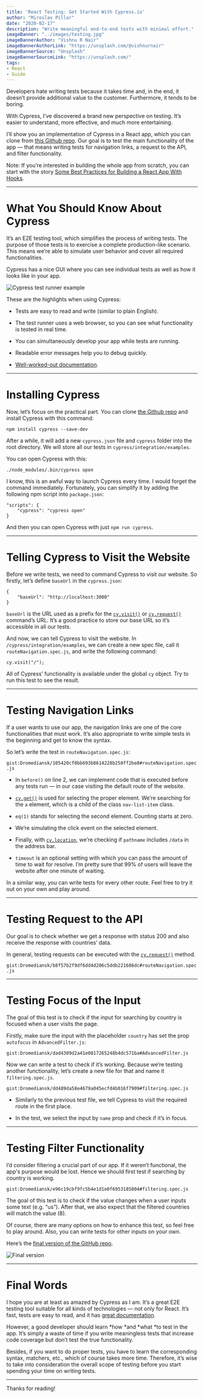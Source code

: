 ```yaml
---
title: 'React Testing: Get Started With Cypress.io'
author: "Miroslav Pillar"
date: "2020-02-17"
description: "Write meaningful end-to-end tests with minimal effort."
imageBanner: "../images/testing.jpg"
imageBannerAuthor: "Vishnu R Nair"
imageBannerAuthorLink: "https://unsplash.com/@vishnurnair"
imageBannerSource: "Unsplash"
imageBannerSourceLink: "https://unsplash.com/"
tags:
- React
- Guide
---
```


Developers hate writing tests because it takes time and, in the end, it doesn’t provide additional value to the customer. Furthermore, it tends to be boring.

With Cypress, I’ve discovered a brand new perspective on testing. It’s easier to understand, more effective, and much more entertaining.

I’ll show you an implementation of Cypress in a React app, which you can clone from [this Github repo](https://github.com/Dromediansk/countries-app-blog/tree/react-router-implementation). Our goal is to test the main functionality of the app — that means writing tests for navigation links, a request to the API, and filter functionality.

Note: If you’re interested in building the whole app from scratch, you can start with the story [Some Best Practices for Building a React App With Hooks](https://medium.com/better-programming/some-best-practices-for-building-a-react-app-with-hooks-d6157494f5c1).

---

# What You Should Know About Cypress

It’s an E2E testing tool, which simplifies the process of writing tests. The purpose of those tests is to exercise a complete production-like scenario. This means we’re able to simulate user behavior and cover all required functionalities.

Cypress has a nice GUI where you can see individual tests as well as how it looks like in your app.

![Cypress test runner example](https://cdn-images-1.medium.com/max/4504/1*ZQGS9eJdVU-2ncY1MfYGzA.png)

These are the highlights when using Cypress:

- Tests are easy to read and write (similar to plain English).

- The test runner uses a web browser, so you can see what functionality is tested in real time.

- You can simultaneously develop your app while tests are running.

- Readable error messages help you to debug quickly.

- [Well-worked-out documentation](https://www.cypress.io/).

---

# Installing Cypress

Now, let’s focus on the practical part. You can clone [the Github repo](https://github.com/Dromediansk/countries-app-blog/tree/react-router-implementation) and install Cypress with this command:

```
npm install cypress --save-dev
```

After a while, it will add a new `cypress.json` file and `cypress` folder into the root directory. We will store all our tests in `cypress/integration/examples`.

You can open Cypress with this:

```
./node_modules/.bin/cypress open
```

I know, this is an awful way to launch Cypress every time. I would forget the command immediately. Fortunately, you can simplify it by adding the following npm script into `package.json`:

```
"scripts": {
    "cypress": "cypress open"
}
```

And then you can open Cypress with just `npm run cypress`.

---

# Telling Cypress to Visit the Website

Before we write tests, we need to command Cypress to visit our website. So firstly, let’s define `baseUrl` in the `cypress.json`:

```
{
    "baseUrl": "http://localhost:3000"
}
```

`baseUrl` is the URL used as a prefix for the [`cy.visit()`](https://docs.cypress.io/api/commands/visit.html) or [`cy.request()`](https://docs.cypress.io/api/commands/request.html) command’s URL. It’s a good practice to store our base URL so it’s accessible in all our tests.

And now, we can tell Cypress to visit the website. In `/cypress/integration/examples`, we can create a new spec file, call it `routeNavigation.spec.js`, and write the following command:

```
cy.visit("/");
```

All of Cypress’ functionality is available under the global `cy` object. Try to run this test to see the result.

---

# Testing Navigation Links

If a user wants to use our app, the navigation links are one of the core functionalities that must work. It’s also appropriate to write simple tests in the beginning and get to know the syntax.

So let’s write the test in `routeNavigation.spec.js`:

`gist:Dromediansk/105420cf0bb693b8614228b258ff2be8#routeNavigation.spec.js`

- In `before()` on line 2, we can implement code that is executed before any tests run — in our case visiting the default route of the website.

- [`cy.get()`](https://docs.cypress.io/api/commands/get.html#Syntax) is used for selecting the proper element. We’re searching for the `a` element, which is a child of the class `nav-list-item` class.

- `eq(1)` stands for selecting the second element. Counting starts at zero.

- We’re simulating the click event on the selected element.

- Finally, with [`cy.location`](https://docs.cypress.io/api/commands/location.html#Syntax), we’re checking if `pathname` includes `/data` in the address bar.

- `timeout` is an optional setting with which you can pass the amount of time to wait for resolve. I’m pretty sure that 99% of users will leave the website after one minute of waiting.

In a similar way, you can write tests for every other route. Feel free to try it out on your own and play around.

---

# Testing Request to the API

Our goal is to check whether we get a response with status 200 and also receive the response with countries’ data.

In general, testing requests can be executed with the [`cy.request()`](https://docs.cypress.io/api/commands/request.html#Syntax) method.

`gist:Dromediansk/b8f57b2f9df6dd4d206c5ddb221686dc#routeNavigation.spec.js`

---

# Testing Focus of the Input

The goal of this test is to check if the input for searching by country is focused when a user visits the page.

Firstly, make sure the input with the placeholder `country` has set the prop `autofocus` in `AdvancedFilter.js`:

`gist:Dromediansk/dad4309d2a41e0817265248b4dc571ba#AdvancedFilter.js`

Now we can write a test to check if it’s working. Because we’re testing another functionality, let’s create a new file for that and name it `filtering.spec.js`.

`gist:Dromediansk/dd489da58e4679a045ecfd4b016f7909#filtering.spec.js`

- Similarly to the previous test file, we tell Cypress to visit the required route in the first place.

- In the test, we select the input by `name` prop and check if it’s in focus.

---

# Testing Filter Functionality

I’d consider filtering a crucial part of our app. If it weren’t functional, the app's purpose would be lost. Hence we should first test if searching by country is working.

`gist:Dromediansk/e96c19cbf9fc5b4e1d1e0f6953185804#filtering.spec.js`

The goal of this test is to check if the value changes when a user inputs some text (e.g. “us”). After that, we also expect that the filtered countries will match the value (8).

Of course, there are many options on how to enhance this test, so feel free to play around. Also, you can write tests for other inputs on your own.

Here’s the [final version of the GitHub repo](https://github.com/Dromediansk/countries-app-blog/tree/testing).

![Final version](https://cdn-images-1.medium.com/max/5120/1*bzvsCpkKn8qJDUby46oSdg.png)

---

# Final Words

I hope you are at least as amazed by Cypress as I am. It’s a great E2E testing tool suitable for all kinds of technologies — not only for React. It’s fast, tests are easy to read, and it has [great documentation](https://docs.cypress.io/guides/overview/why-cypress.html#In-a-nutshell).

However, a good developer should learn *how *and *what *to test in the app. It’s simply a waste of time if you write meaningless tests that increase code coverage but don’t test the true functionality.

Besides, if you want to do proper tests, you have to learn the corresponding syntax, matchers, etc., which of course takes more time. Therefore, it’s wise to take into consideration the overall scope of testing before you start spending your time on writing tests.

---

Thanks for reading!
